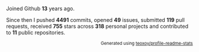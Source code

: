 Joined Github **13** years ago.

Since then I pushed **4491** commits, opened **49** issues, submitted **119** pull requests, received **755** stars across **318** personal projects and contributed to **11** public repositories.

<p align="right"><sub>Generated using <a href="https://github.com/marketplace/actions/profile-readme-stats">teoxoy/profile-readme-stats</a></sub></p>
